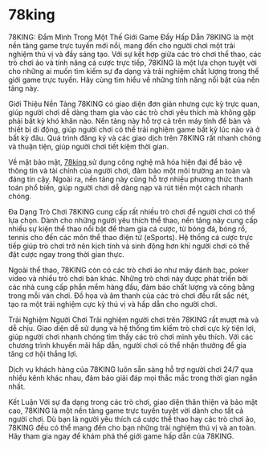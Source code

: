 # 78king
 78KING: Đắm Mình Trong Một Thế Giới Game Đầy Hấp Dẫn
78KING là một nền tảng game trực tuyến mới nổi, mang đến cho người chơi một trải nghiệm thú vị và đầy sáng tạo. Với sự kết hợp giữa các trò chơi thể thao, các trò chơi ảo và tính năng cá cược trực tiếp, 78KING là một lựa chọn tuyệt vời cho những ai muốn tìm kiếm sự đa dạng và trải nghiệm chất lượng trong thế giới game trực tuyến. Hãy cùng tìm hiểu về những tính năng nổi bật của nền tảng này.

Giới Thiệu Nền Tảng
78KING có giao diện đơn giản nhưng cực kỳ trực quan, giúp người chơi dễ dàng tham gia vào các trò chơi yêu thích mà không gặp phải bất kỳ khó khăn nào. Nền tảng này hỗ trợ cả trên máy tính để bàn và thiết bị di động, giúp người chơi có thể trải nghiệm game bất kỳ lúc nào và ở bất kỳ đâu. Quá trình đăng ký và các giao dịch trên 78KING rất nhanh chóng và thuận tiện, giúp người chơi tiết kiệm thời gian.

Về mặt bảo mật, <a href="https://78king.top"> 78king </a> sử dụng công nghệ mã hóa hiện đại để bảo vệ thông tin và tài chính của người chơi, đảm bảo một môi trường an toàn và đáng tin cậy. Ngoài ra, nền tảng này cũng hỗ trợ nhiều phương thức thanh toán phổ biến, giúp người chơi dễ dàng nạp và rút tiền một cách nhanh chóng.

Đa Dạng Trò Chơi
78KING cung cấp rất nhiều trò chơi để người chơi có thể lựa chọn. Dành cho những người yêu thích thể thao, nền tảng này cung cấp nhiều sự kiện thể thao nổi bật để tham gia cá cược, từ bóng đá, bóng rổ, tennis cho đến các môn thể thao điện tử (eSports). Hệ thống cá cược trực tiếp giúp trò chơi trở nên kịch tính và sinh động hơn khi người chơi có thể đặt cược ngay trong thời gian thực.

Ngoài thể thao, 78KING còn có các trò chơi ảo như máy đánh bạc, poker video và nhiều trò chơi bàn khác. Những trò chơi này được phát triển bởi các nhà cung cấp phần mềm hàng đầu, đảm bảo chất lượng và công bằng trong mỗi ván chơi. Đồ họa và âm thanh của các trò chơi đều rất sắc nét, tạo ra một trải nghiệm cực kỳ thú vị và hấp dẫn cho người chơi.

Trải Nghiệm Người Chơi
Trải nghiệm người chơi trên 78KING rất mượt mà và dễ chịu. Giao diện dễ sử dụng và hệ thống tìm kiếm trò chơi cực kỳ tiện lợi, giúp người chơi nhanh chóng tìm thấy các trò chơi mình yêu thích. Với các chương trình khuyến mãi hấp dẫn, người chơi có thể nhận thưởng để gia tăng cơ hội thắng lợi.

Dịch vụ khách hàng của 78KING luôn sẵn sàng hỗ trợ người chơi 24/7 qua nhiều kênh khác nhau, đảm bảo giải đáp mọi thắc mắc trong thời gian ngắn nhất.

Kết Luận
Với sự đa dạng trong các trò chơi, giao diện thân thiện và bảo mật cao, 78KING là một nền tảng game trực tuyến tuyệt vời dành cho tất cả người chơi. Dù bạn là người yêu thích cá cược thể thao hay các trò chơi ảo, 78KING đều có thể mang đến cho bạn những trải nghiệm thú vị và an toàn. Hãy tham gia ngay để khám phá thế giới game hấp dẫn của 78KING.

